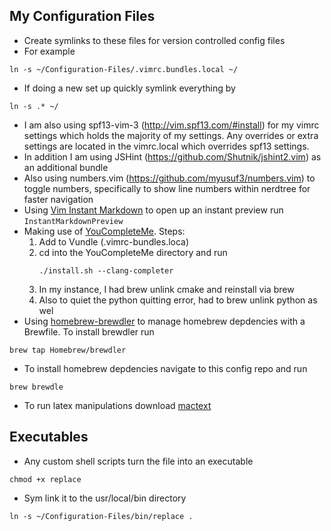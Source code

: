 My Configuration Files
--------
- Create symlinks to these files for version controlled config files
- For example
```
ln -s ~/Configuration-Files/.vimrc.bundles.local ~/
```
- If doing a new set up quickly symlink everything by
```
ln -s .* ~/
```

* I am also using spf13-vim-3 (http://vim.spf13.com/#install) for my vimrc settings which holds the majority of my settings. Any overrides or extra settings are located in the vimrc.local which overrides spf13 settings.
* In addition I am using JSHint (https://github.com/Shutnik/jshint2.vim) as an additional bundle
* Also using numbers.vim (https://github.com/myusuf3/numbers.vim) to toggle numbers, specifically to show line numbers within nerdtree for faster navigation
* Using [Vim Instant Markdown](https://github.com/suan/vim-instant-markdown) to open up an instant preview
    run ```InstantMarkdownPreview```
* Making use of [YouCompleteMe](https://github.com/Valloric/YouCompleteMe). Steps:
    1. Add to Vundle (.vimrc-bundles.loca)
    2. cd into the YouCompleteMe directory and run
        ```
        ./install.sh --clang-completer
        ```
    3. In my instance, I had brew unlink cmake and reinstall via brew
    4. Also to quiet the python quitting error, had to brew unlink python as wel
* Using [homebrew-brewdler](https://github.com/Homebrew/homebrew-brewdler) 
to manage homebrew depdencies with a Brewfile. To install brewdler run
```
brew tap Homebrew/brewdler
```
* To install homebrew depdencies navigate to this config repo and run
```
brew brewdle
```
* To run latex manipulations download [mactext](http://www.tug.org/mactex/index.html)

Executables
---------
* Any custom shell scripts turn the file into an executable
```
chmod +x replace
```
* Sym link it to the usr/local/bin directory
```
ln -s ~/Configuration-Files/bin/replace .
```
